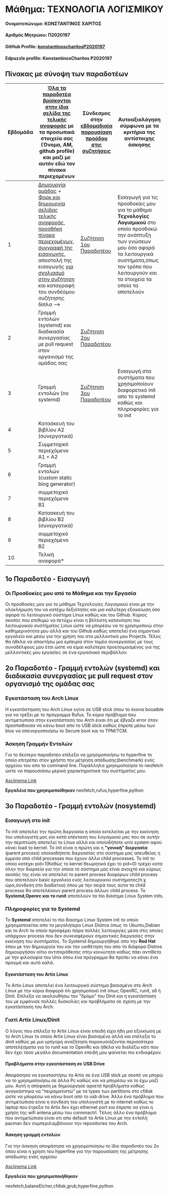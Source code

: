 # Μάθημα: ΤΕΧΝΟΛΟΓΙΑ ΛΟΓΙΣΜΙΚΟΥ
#### Ονοματεπώνυμο: ΚΩΝΣΤΑΝΤΙΝΟΣ ΧΑΡΙΤΟΣ
#### Αριθμός Μητρώου: Π2020197
#### GitHub Profile: [konstantinoscharitosP2020197](konstantinoscharitosP2020197)
#### Edpuzzle profile: KonstantinosCharitos P2020197

## Πίνακας με σύνοψη των παραδοτέων
| Εβδομάδα | [Όλα τα παραδοτέα βρίσκονται στην ίδια σελίδα της τελικής αναφοράς](https://epidrome.github.io/teaching/deliverables/) με τα προσωπικά στοιχεία σας (Όνομα, ΑΜ, github profile) και μαζί με αυτόν εδώ τον πίνακα περιεχομένων | Σύνδεσμος στην [εβδομαδιαία παρουσίαση προόδου στις συζητήσεις](https://github.com/courses-ionio/help/discussions/categories/show-and-tell) | Αυτοαξιολόγηση σύμφωνα με τα κριτήρια της αντίστοιχης άσκησης |
| --- | --- | --- | --- |
| 1 | [Δημιουργία ομάδας](https://epidrome.github.io/teaching/team/) + [Φορκ και δημιουργία σελίδας τελικής αναφοράς](https://epidrome.github.io/teaching/guide/), [προσθήκη πίνακα περιεχομένων](https://raw.githubusercontent.com/courses-ionio/sw/master/README.md), [συγγραφή της εισαγωγής](https://epidrome.github.io/teaching/intro/), αποστολή της εισαγωγής [για σχολιασμό στην συζήτηση](https://github.com/courses-ionio/sw/discussions/categories/show-and-tell) και καταγραφή του συνδέσμου συζήτησης δίπλα --> |  [Συζήτηση 1ου Παραδοτέου](https://github.com/courses-ionio/sw/discussions/1150) | Εισαγωγή για τις προσδοκίες μου για το μάθημα **Τεχνολογίες Λογισμικού** στο οποίο προσδοκώ την ανάπτυξη των γνώσεων μου όσο αφορά τα λειτουργικά συστήματα,όπως τον τρόπο που λειτουργούν και τα στοιχεία τα οποία τα αποτελούν |
| 2 | Γραμμή εντολών (systemd) και διαδικασία συνεργασίας με pull request στον οργανισμό της ομάδας σας |[Συζήτηση 2ου Παραδοτέου](https://github.com/courses-ionio/sw/discussions/1265) | |
| 3 | Γραμμή εντολών (no systemd) |[Συζήτηση 3ου Παραδοτέου](https://github.com/courses-ionio/sw/discussions/1322)| Εισαγωγή στα συστήματα που χρησιμοποίουν διαφορετικό init απο το systemd καθώς και πληροφορίες για το init |
| 4 | Κατασκευή του βιβλίου Α2 (συνεργατικά) | | |
| 5 | Συμμετοχικό περιεχόμενο A1 + A2 | | |
| 6 | Γραμμή εντολών (custom static blog generator) | | |
| 7 | συμμετοχικό περιεχόμενο B1 | | |
| 8 | Κατασκευή του βιβλίου Β2 (συνεργατικά) | | |
| 9 | συμμετοχικό περιεχόμενο B2 | | |
| 10 | Τελική αναφορά* | | |

## 1ο Παραδοτέο - Εισαγωγή 

### **Οι Προσδοκίες μου από το Μάθημα και την Εργασία**

Οι προσδοκίες μου για το μάθημα Τεχνολογίες Λογισμικού είναι με την ολοκλήρωση του να κατέχω δεξιότητες και μια καλύτερη εξοικείωση όσο αφορά το λειτουργικό σύστημα Linux καθώς και του Github. Κύριος σκοπός που επιθυμώ να πετύχω είναι η βέλτιστη κατανόηση του λειτουργικού συστήματος Linux ώστε να μπορέσω να το χρησιμοποιώ στην καθημερινότητα μου αλλά και του Github καθώς αποτελεί ένα σημαντικό εργαλείο και μέσω για την χρήση του στα μελλοντικά μου Projects. Τέλος θα ήθελα να αποκτήσω μια εμπειρία στον τομέα συνεργασίας με τους συναδέλφους μου έτσι ώστε να είμαι καλύτερα προετοιμασμένος για της μελλοντικές μου εργασίες σε ένα εργασιακό περιβάλλον.

## 2ο Παραδοτέο -  Γραμμή εντολών (systemd) και διαδικασία συνεργασίας με pull request στον οργανισμό της ομάδας σας

### Εγκατάσταση του Arch Linux

Η εγκατάστηαση του Arch Linux εγίνε σε USB stick όπου το έκανα booatble για να τρέξει με το πρόγραμμα Rufus. Το κύριο πρόβλημα που αντιμετώπισα στην εγκατάσταση του Arch έιναι ότι με έβγαζε error όταν προσπαθούσα να κάνω boot απο το USB stick καθώς έπρεπε μέσω των bios να απενοργοποιήσω το Secure boot και το TPM/TCM.

### Άσκηση Γραμμήν Εντολών

Για το δεύτερο παραδοτέο επίλεξα να χρησιμοποιήσω το hyperfine το οποίο επιτρέπει στον χρήστη την μέτρηση απόδωσης(benchmark) ενός αρχείου του απο το command line. Παράλληλα χρησιμοποίησα το neofetch ώστε να παρουσιάσω μερικά χαρακτηριστικά του συστήματος μου.

[Asciinema Link](https://asciinema.org/a/562396)

**Εργαλέια που χρησιμοποίθηκαν**
neofetch,rufus,hyperfine,python

## 3ο Παραδοτέο - Γραμμή εντολών (nosystemd)

### Εισαγωγή στο init 

Το init αποτελεί την πρώτη διεργασία η οποία εκτελείται με την εκκίνηση του υπολογιστή μας και κατά επέκταση του λογισμικού μας που σε αυτήν την περιπτώση αποτελεί το Linux αλλά και οποίοδήποτε unix system αφού κάνει load το kernel. Το init είναι η πρώτη και η **"γονική" διεργασία** (parent process) οποίασδήποτε διεργασίας στο σύστημα μας απευθείας η έμμεσα από child processes που έχουν άλλα child processes. To init το οποίο κατέχει pid=1(Καθώς το kernel θεωρητικά έχει το pid=0) τρέχει κατα όλην την διαρκεία για την οποία το σύστημα μας είναι ανοιχτό και κύριως σκοπός της είναι να αποτελεί το parent process διαφόρων child process που αποτελούν basic εργαλεία ενός λειτουργικού συστήματος(π.χ ώρα,σύνδεση στο διαδίκτυο) όπου με την σειρά τους αύτα τα child processs θα αποτελέσουν parent process άλλων child process. Το **Systemd,Openrc και το runit** αποτελούν τα πίο διάσημα Linux System inits.


### Πληροφορίες για το Systemd

To **Systemd** αποτελεί το πίο δίασημο Linux System init το οποίο χρησιμοποιείται απο τα μεγαλήτερα Linux Distros όπως το Ubuntu,Debian και το Arch το οποίο προσφέρει πάρα πολλές λειτουργίες μέσα στις οποίες υπάρχουν process που δεν συνεισφέρουν σημαντικές διεργασίες στην εκκίνηση του συστήματος. Το Systemd δημιουργήθηκε απο την **Red Hat** όπου με την δημιουργία του και την υιοθέτηση του απο τα διάφορα Distros δημιουργήσαν αίτιο αντιπαράθεσης στην κοινώτητα καθώς πάει αντίθετα με την φιλοσοφία του Unix όπου ένα πρόγραμμα θα πρέπει να κάνει ένα πραγμά και αυτό καλά.

#### Εγκατάσταση του Artix Linux

Το Artix Linux αποτελεί ένα λειτουργικό σύστημα βασισμένο στο Arch Linux με την κύρια διαφορά ότι χρησιμοποιεί init όπως OpenRC, runit, s6 ή Dinit. Επίλεξα να ακολουθήσω τον "δρόμο" του Dinit και η εγκατάσταση του με εμφάνισε πολλές δυσκολίες και προβλήματα σε σχέση με την εγκατάσταση του Arch.

### Γιατί Artix Linux/Dinit

Ο λόγος που επίλεξα το Artix Linux είναι επειδή είχα ήδη μια εξοικίωση με το Arch Linux το οποίο Artix Linux είναι βασισμένο αλλά και επέλεξα το dinit καθώς με μια γρήγορη αναζήτηση παροουσιάζονται περισσότερα αποτελέσματα για το runit και το OpenRc και ήθελα να διαλέξω κάτι που δεν έχει τόσο μεγάλο documentation επειδή μου φαίνεται πιο ενδιαφέρον.

#### Προβλήματα στην εγκατάσταση σε USB Drive

Αποφάσησα να εγκαταστήσω τα Artix σε ένα USB stick με σκοπό να μπορώ να το χρησιμοποιήσω σε άλλα Pc καθώς και να μπορέσω να το έχω μαζί μου. Αυτή η απόφαση με δημιούργησε αρκετά προβλήματα καθώς αναγκάστηκα να "πειραματιστώ" με τα types των partitions στο cfdisk ώστε να μπορέσω να κάνω boot από το usb drive. Άλλο ένα πρόβλημα που αντιμετώπισα είναι η σύνδεση του υπολογιστή με το internet καθώς το laptop που έτρεξα τα Artix δεν έχει ethernet port και έπρεπε να γίνει η χρήση της wifi antena μέσω του connmactrl. Tέλος άλλο ένα πρόβλημα που αντιμετώπισα είναι οτι απο default τα Artix Linux με την εντολή pacman δεν συμπεριλαμβάνουν την repositories του Arch.

#### Άσκηση γραμμή εντολών

Για την άσκηση αποφάσησα να χρησιμοποίησω το ίδιο παραδοτέο του 2ο όπου είναι η χρήση του hyperfine για την παρουσίαση της μέτρησης απόδωσης ενός αρχείου

[Asciinema Link](https://asciinema.org/a/564397)

**Εργαλεία που χρησιμοποιήθηκαν**

neofetch,balaneEtcher,cfdisk,grub,hyperfine,python
